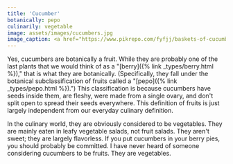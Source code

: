 ```yaml
---
title: 'Cucumber'
botanically: pepo
culinarily: vegetable
image: assets/images/cucumbers.jpg
image_caption: <a href="https://www.pikrepo.com/fyfjj/baskets-of-cucumbers">Photo from Pikrepo</a>
---
```

Yes, cucumbers are botanically a fruit. While they are probably one of the last plants that we would think of as a "[berry]({% link _types/berry.html %})," that is what they are botanically. (Specifically, they fall under the botanical subclassification of fruits called a "[pepo]({% link _types/pepo.html %}).") This classification is because cucumbers have seeds inside them, are fleshy, were made from a single ovary, and don't split open to spread their seeds everywhere. This definition of fruits is just largely independent from our everyday culinary definition.

In the culinary world, they are obviously considered to be vegetables. They are mainly eaten in leafy vegetable salads, not fruit salads. They aren't sweet; they are largely flavorless. If you put cucumbers in your berry pies, you should probably be committed. I have never heard of someone considering cucumbers to be fruits. They are vegetables.